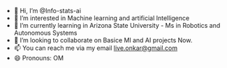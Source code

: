 - 👋 Hi, I’m @Info-stats-ai
- 👀 I’m interested in Machine learning and artificial Intelligence
- 🌱 I’m currently learning in Arizona State University - Ms in Robotics and Autonomous Systems 
- 💞️ I’m looking to collaborate on Basice Ml and AI projects Now.
- 📫 You can reach me via my email live.onkar@gmail.com
- 😄 Pronouns: OM


<!---
Info-stats-ai/Info-stats-ai is a ✨ special ✨ repository because its `README.md` (this file) appears on your GitHub profile.
You can click the Preview link to take a look at your changes.
--->
